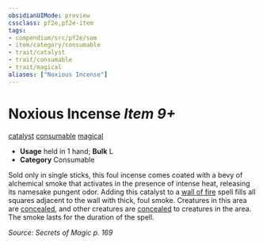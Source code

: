 ```yaml
---
obsidianUIMode: preview
cssclass: pf2e,pf2e-item
tags:
- compendium/src/pf2e/som
- item/category/consumable
- trait/catalyst
- trait/consumable
- trait/magical
aliases: ["Noxious Incense"]
---
```

# Noxious Incense *Item 9+*  
[catalyst](../../../Rules/traits/catalyst-som.md)  [consumable](../../../Rules/traits/consumable.md)  [magical](../../../Rules/traits/magical.md)  

- **Usage** held in 1 hand; **Bulk** L
- **Category** Consumable

Sold only in single sticks, this foul incense comes coated with a bevy of alchemical smoke that activates in the presence of intense heat, releasing its namesake pungent odor. Adding this catalyst to a [wall of fire](../../spells/wall-of-fire.md) spell fills all squares adjacent to the wall with thick, foul smoke. Creatures in this area are [concealed](../../../Rules/conditions.md#Concealed), and other creatures are [concealed](../../../Rules/conditions.md#Concealed) to creatures in the area. The smoke lasts for the duration of the spell.

*Source: Secrets of Magic p. 169*